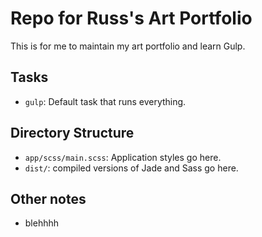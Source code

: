 # Repo for Russ's Art Portfolio

This is for me to maintain my art portfolio and learn Gulp.

## Tasks
  * `gulp`: Default task that runs everything.

## Directory Structure

  * `app/scss/main.scss`: Application styles go here.
  * `dist/`: compiled versions of Jade and Sass go here.

## Other notes

  * blehhhh
